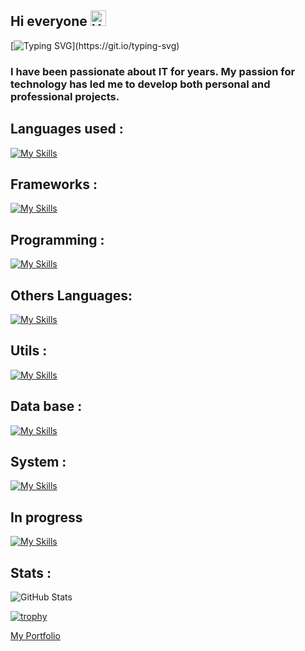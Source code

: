 ## Hi everyone  <img src="https://raw.githubusercontent.com/Tarikul-Islam-Anik/Animated-Fluent-Emojis/master/Emojis/Smilies/Hear-No-Evil%20Monkey.png" alt="Hear-No-Evil Monkey" width="25" height="25" />

[![Typing SVG](https://readme-typing-svg.demolab.com?font=Fira+Code&pause=1000&color=2EA0D2&width=435&lines=My+name+is+Rafik+!)](https://git.io/typing-svg)

### I have been passionate about IT for years. My passion for technology has led me to develop both personal and professional projects.
## Languages used : 
[![My Skills](https://skillicons.dev/icons?i=js,html,css)](https://skillicons.dev)
## Frameworks : 
[![My Skills](https://skillicons.dev/icons?i=angular,nestjs)](https://skillicons.dev)
## Programming :
[![My Skills](https://skillicons.dev/icons?i=c,cs,cpp)](https://skillicons.dev)
## Others Languages:
[![My Skills](https://skillicons.dev/icons?i=php,java)](https://skillicons.dev)
## Utils :
[![My Skills](https://skillicons.dev/icons?i=git,docker)](https://skillicons.dev)
## Data base :
[![My Skills](https://skillicons.dev/icons?i=mysql,mongodb)](https://skillicons.dev)
## System :
[![My Skills](https://skillicons.dev/icons?i=linux)](https://skillicons.dev)
## In progress
[![My Skills](https://skillicons.dev/icons?i=kubernetes,aws,gcp,nuxtjs,spring)](https://skillicons.dev)


## Stats : 
![GitHub Stats](https://github-readme-streak-stats.herokuapp.com/?user=Rafiklatrikdu69&theme=default&hide_border=true)


[![trophy](https://github-profile-trophy.vercel.app/?username=Rafiklatrikdu69&theme=light)](https://github.com/Rafiklatrikdu69/github-profile-trophy)

[My Portfolio](https://portfolio-nuxt-ten-rho.vercel.app/)
